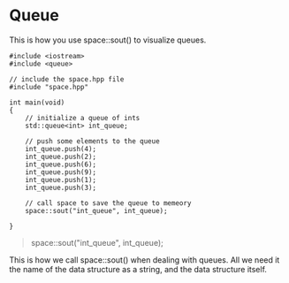 # Queue

This is how you use space::sout() to visualize queues. 

	#include <iostream>
	#include <queue>

	// include the space.hpp file
	#include "space.hpp"

	int main(void)
	{
		// initialize a queue of ints
		std::queue<int> int_queue;

		// push some elements to the queue
		int_queue.push(4);
		int_queue.push(2);
		int_queue.push(6);
		int_queue.push(9);
		int_queue.push(1);
		int_queue.push(3);

		// call space to save the queue to memeory
		space::sout("int_queue", int_queue);

	}

> space::sout("int_queue", int_queue);

This is how we call space::sout() when dealing with queues. 
All we need it the name of the data structure as a string, 
and the data structure itself.
